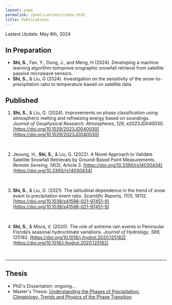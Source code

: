 ```yaml
---
layout: page
permalink: /publications/index.html
title: Publications
---
```


Lastest Update: May 8th, 2024

## In Preparation

- **Shi, S.**, Fan, Y., Dong, J., and Meng, H (2024). Developing a machine learning algorithm toimprove orographic snowfall retrieval from satellite passive microwave sensors. 
- **Shi, S.**, & Liu, G (2024). Investigation on the sensitivity of the snow-to-precipitation ratio to temperature based on satellite data

## Published

1. **Shi, S.**, & Liu, G. (2024). Improvements on phase classification using atmospheric melting and refreezing energy based on soundings. *Journal of Geophysical Research: Atmospheres*, 129, e2023JD040030. [https://doi.org/10.1029/2023JD040030](https://doi.org/10.1029/2023JD040030)

   <br>

2. Jeoung, H., **Shi, S.**, & Liu, G. (2022). A Novel Approach to Validate Satellite Snowfall Retrievals by Ground-Based Point Measurements. *Remote Sensing*, *14*(3), Article 3. [https://doi.org/10.3390/rs14030434](https://doi.org/10.3390/rs14030434)

   <br>

3. **Shi, S.**, & Liu, G. (2021). The latitudinal dependence in the trend of snow event to precipitation event ratio. *Scientific Reports*, *11*(1), 18112. [https://doi.org/10.1038/s41598-021-97451-9](https://doi.org/10.1038/s41598-021-97451-9) 

   <br>

4. **Shi, S.**, & Misra, V. (2020). The role of extreme rain events in Peninsular Florida’s seasonal hydroclimate variations. *Journal of Hydrology*, *589*, 125182. [https://doi.org/10.1016/j.jhydrol.2020.125182](https://doi.org/10.1016/j.jhydrol.2020.125182) 

<br>

---

## Thesis

- PhD's Dissertation: ongoing...
- Master's Thesis: [Understanding the Phases of Precipitation: Climatology, Trends and Physics of the Phase Transition](https://www.proquest.com/openview/4dd001ac2d9046c03c538445b4750002/1?pq-origsite=gscholar&cbl=18750&diss=y)<br>
